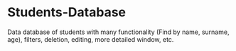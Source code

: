 # Students-Database
Data database of students with many functionality (Find by name, surname, age), filters, deletion, editing, more detailed window, etc.
